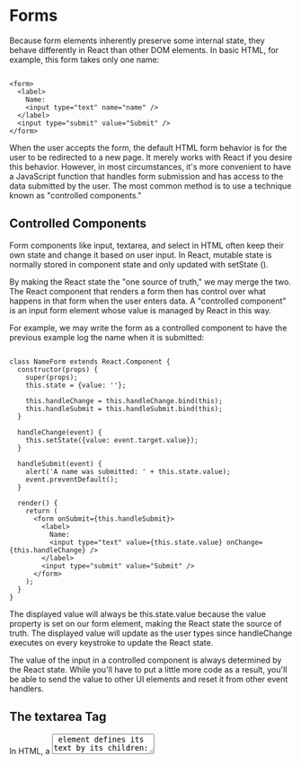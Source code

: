 # Forms

Because form elements inherently preserve some internal state, they behave differently in React than other DOM elements. In basic HTML, for example, this form takes only one name:

```

<form>
  <label>
    Name:
    <input type="text" name="name" />
  </label>
  <input type="submit" value="Submit" />
</form>

```

When the user accepts the form, the default HTML form behavior is for the user to be redirected to a new page. It merely works with React if you desire this behavior. However, in most circumstances, it's more convenient to have a JavaScript function that handles form submission and has access to the data submitted by the user. The most common method is to use a technique known as "controlled components."

## Controlled Components

Form components like input, textarea, and select in HTML often keep their own state and change it based on user input. In React, mutable state is normally stored in component state and only updated with setState ().

By making the React state the "one source of truth," we may merge the two. The React component that renders a form then has control over what happens in that form when the user enters data. A "controlled component" is an input form element whose value is managed by React in this way.

For example, we may write the form as a controlled component to have the previous example log the name when it is submitted:

```

class NameForm extends React.Component {
  constructor(props) {
    super(props);
    this.state = {value: ''};

    this.handleChange = this.handleChange.bind(this);
    this.handleSubmit = this.handleSubmit.bind(this);
  }

  handleChange(event) {
    this.setState({value: event.target.value});
  }

  handleSubmit(event) {
    alert('A name was submitted: ' + this.state.value);
    event.preventDefault();
  }

  render() {
    return (
      <form onSubmit={this.handleSubmit}>
        <label>
          Name:
          <input type="text" value={this.state.value} onChange={this.handleChange} />
        </label>
        <input type="submit" value="Submit" />
      </form>
    );
  }
}

```

The displayed value will always be this.state.value because the value property is set on our form element, making the React state the source of truth. The displayed value will update as the user types since handleChange executes on every keystroke to update the React state.

The value of the input in a controlled component is always determined by the React state. While you'll have to put a little more code as a result, you'll be able to send the value to other UI elements and reset it from other event handlers.

## The textarea Tag

In HTML, a <textarea> element defines its text by its children:

```

<textarea>
  Hello there, this is some text in a text area
</textarea>

```

In React, a <textarea> uses a value attribute instead. This way, a form using a <textarea> can be written very similarly to a form that uses a single-line input:

```

class EssayForm extends React.Component {
  constructor(props) {
    super(props);
    this.state = {
      value: 'Please write an essay about your favorite DOM element.'
    };

    this.handleChange = this.handleChange.bind(this);
    this.handleSubmit = this.handleSubmit.bind(this);
  }

  handleChange(event) {
    this.setState({value: event.target.value});
  }

  handleSubmit(event) {
    alert('An essay was submitted: ' + this.state.value);
    event.preventDefault();
  }

  render() {
    return (
      <form onSubmit={this.handleSubmit}>
        <label>
          Essay:
          <textarea value={this.state.value} onChange={this.handleChange} />
        </label>
        <input type="submit" value="Submit" />
      </form>
    );
  }
}

```

Notice that this.state.value is initialized in the constructor, so that the text area starts off with some text in it.

## The select Tag

In HTML, <select> creates a drop-down list. For example, this HTML creates a drop-down list of flavors:

```
<select>
  <option value="grapefruit">Grapefruit</option>
  <option value="lime">Lime</option>
  <option selected value="coconut">Coconut</option>
  <option value="mango">Mango</option>
</select>
```

Because of the selected property, the Coconut choice is initially picked. Instead of using the selected attribute on the root select tag, React uses the value attribute. In a controlled component, this is more convenient because you only have to change it once. Consider the following scenario:

```
class FlavorForm extends React.Component {
  constructor(props) {
    super(props);
    this.state = {value: 'coconut'};

    this.handleChange = this.handleChange.bind(this);
    this.handleSubmit = this.handleSubmit.bind(this);
  }

  handleChange(event) {
    this.setState({value: event.target.value});
  }

  handleSubmit(event) {
    alert('Your favorite flavor is: ' + this.state.value);
    event.preventDefault();
  }

  render() {
    return (
      <form onSubmit={this.handleSubmit}>
        <label>
          Pick your favorite flavor:
          <select value={this.state.value} onChange={this.handleChange}>
            <option value="grapefruit">Grapefruit</option>
            <option value="lime">Lime</option>
            <option value="coconut">Coconut</option>
            <option value="mango">Mango</option>
          </select>
        </label>
        <input type="submit" value="Submit" />
      </form>
    );
  }
}
```

Overall, this makes it so that <input type="text">, <textarea>, and <select> all work very similarly - they all accept a value attribute that you can use to implement a controlled component.

Note

You can pass an array into the value attribute, allowing you to select multiple options in a select tag:

```
<select multiple={true} value={['B', 'C']}>
```

## The file input Tag

In HTML, an <input type="file"> lets the user choose one or more files from their device storage to be uploaded to a server or manipulated by JavaScript via the File API.

<input type="file" />
Because its value is read-only, it is an uncontrolled component in React.

## Handling Multiple Inputs

When you need to handle multiple controlled input elements, you can add a name attribute to each element and let the handler function choose what to do based on the value of event.target.name.

For example:

```
class Reservation extends React.Component {
  constructor(props) {
    super(props);
    this.state = {
      isGoing: true,
      numberOfGuests: 2
    };

    this.handleInputChange = this.handleInputChange.bind(this);
  }

  handleInputChange(event) {
    const target = event.target;
    const value = target.type === 'checkbox' ? target.checked : target.value;
    const name = target.name;

    this.setState({
      [name]: value
    });
  }

  render() {
    return (
      <form>
        <label>
          Is going:
          <input
            name="isGoing"
            type="checkbox"
            checked={this.state.isGoing}
            onChange={this.handleInputChange} />
        </label>
        <br />
        <label>
          Number of guests:
          <input
            name="numberOfGuests"
            type="number"
            value={this.state.numberOfGuests}
            onChange={this.handleInputChange} />
        </label>
      </form>
    );
  }
}

```

Note how we used the ES6 computed property name syntax to update the state key corresponding to the given input name:

```

this.setState({
  [name]: value
});
```

It is equivalent to this ES5 code:

```

var partialState = {};
partialState[name] = value;
this.setState(partialState);
```

Also, since setState() automatically merges a partial state into the current state, we only needed to call it with the changed parts.

## Controlled Input Null Value

If you specify the value prop on a controlled component, the user will not be able to change the input unless you want them to. If you specify a value yet the input remains editable, you may have set value to undefined or null by accident.

This is demonstrated in the code below. (At first, the input is locked, but after a short delay, it becomes editable.)

```
ReactDOM.render(<input value="hi" />, mountNode);

setTimeout(function() {
  ReactDOM.render(<input value={null} />, mountNode);
}, 1000);
```

## Alternatives to Controlled Components

Because you must construct an event handler for every method your data can change and pipe all of the input information through a React component, using controlled components can be difficult at times. When converting an old codebase to React or integrating a React application with a non-React library, this can be extremely aggravating. In these cases, you might want to consider using uncontrolled components, a different approach to constructing input forms.

## Fully-Fledged Solutions

If you’re looking for a complete solution including validation, keeping track of the visited fields, and handling form submission, Formik is one of the popular choices. However, it is built on the same principles of controlled components and managing state — so don’t neglect to learn them.
